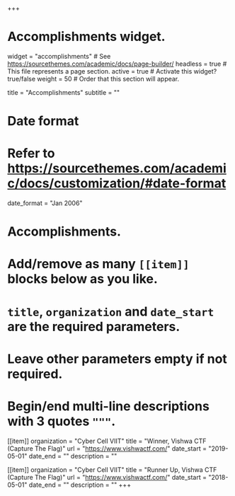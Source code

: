 +++
# Accomplishments widget.
widget = "accomplishments"  # See https://sourcethemes.com/academic/docs/page-builder/
headless = true  # This file represents a page section.
active = true  # Activate this widget? true/false
weight = 50  # Order that this section will appear.

title = "Accomplish&shy;ments"
subtitle = ""

# Date format
#   Refer to https://sourcethemes.com/academic/docs/customization/#date-format
date_format = "Jan 2006"

# Accomplishments.
#   Add/remove as many `[[item]]` blocks below as you like.
#   `title`, `organization` and `date_start` are the required parameters.
#   Leave other parameters empty if not required.
#   Begin/end multi-line descriptions with 3 quotes `"""`.

[[item]]
  organization = "Cyber Cell VIIT"
  title = "Winner, Vishwa CTF (Capture The Flag)"
  url = "https://www.vishwactf.com/"
  date_start = "2019-05-01"
  date_end = ""
  description = ""

[[item]]
  organization = "Cyber Cell VIIT"
  title = "Runner Up, Vishwa CTF (Capture The Flag)"
  url = "https://www.vishwactf.com/"
  date_start = "2018-05-01"
  date_end = ""
  description = ""
+++
